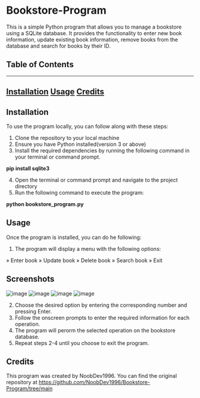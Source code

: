 # Bookstore-Program

This is a simple Python program that allows you to manage a bookstore using a SQLite database. It provides the functionality to
enter new book information, update existing book information, remove books from the database and search for books by their ID.

## Table of Contents
---
[Installation](#Installation)
[Usage](#Usage)
[Credits](#Credits)
---

## Installation

To use the program locally, you can follow along with these steps:

1. Clone the repository to your local machine
2. Ensure you have Python installed(version 3 or above)
3. Install the required dependencies by running the following command in your terminal or command prompt.

**pip install sqlite3**

4. Open the terminal or command prompt and navigate to the project directory
5. Run the following command to execute the program:

**python bookstore_program.py**

## Usage

Once the program is installed, you can do he following:

1. The program will display a menu with the following options:

» Enter book
» Update book
» Delete book
» Search book
» Exit

## Screenshots
![image](https://github.com/NoobDev1996/Bookstore-Program/assets/111965209/2ff672b6-a957-44fc-9265-9a7ce044206f)
![image](https://github.com/NoobDev1996/Bookstore-Program/assets/111965209/3ee9253a-05bd-4799-a629-be7fea21d8b1)
![image](https://github.com/NoobDev1996/Bookstore-Program/assets/111965209/f3826bbf-3bb3-47cd-bbfe-274e139c4782)
![image](https://github.com/NoobDev1996/Bookstore-Program/assets/111965209/0ec95326-3b39-4752-b56c-afd9a426dbad)

2. Choose the desired option by entering the corresponding number and pressing Enter.
3. Follow the onscreen prompts to enter the required information for each operation.
4. The program will perorm the selected operation on the bookstore database.
5. Repeat steps 2-4 until you choose to exit the program.

## Credits

This program was created by NoobDev1996. You can find the original repository at https://github.com/NoobDev1996/Bookstore-Program/tree/main



